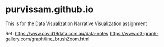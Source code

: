 # purvissam.github.io
This is for the Data Visualization Narrative Visualization assignment

Ref: 
https://www.covid19data.com.au/data-notes
https://www.d3-graph-gallery.com/graph/line_brushZoom.html


